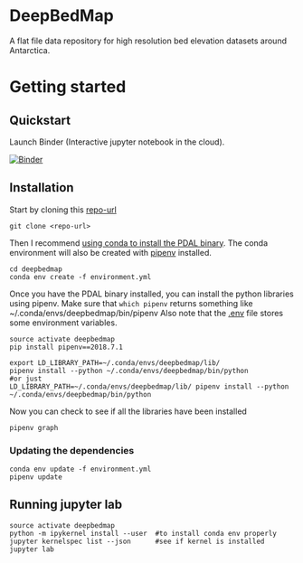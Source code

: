 # DeepBedMap

A flat file data repository for high resolution bed elevation datasets around Antarctica.

# Getting started

## Quickstart

Launch Binder (Interactive jupyter notebook in the cloud).

[![Binder](https://mybinder.org/badge.svg)](https://mybinder.org/v2/gh/weiji14/deepbedmap/master)

## Installation

Start by cloning this [repo-url](/../../)

    git clone <repo-url>

Then I recommend [using conda to install the PDAL binary](https://pdal.io/download.html#conda).
The conda environment will also be created with [pipenv](https://pipenv.readthedocs.io) installed.

    cd deepbedmap
    conda env create -f environment.yml

Once you have the PDAL binary installed, you can install the python libraries using pipenv.
Make sure that `which pipenv` returns something like ~/.conda/envs/deepbedmap/bin/pipenv 
Also note that the [.env](https://pipenv.readthedocs.io/en/latest/advanced/#configuration-with-environment-variables) file stores some environment variables.

    source activate deepbedmap
    pip install pipenv==2018.7.1
    
    export LD_LIBRARY_PATH=~/.conda/envs/deepbedmap/lib/
    pipenv install --python ~/.conda/envs/deepbedmap/bin/python
    #or just
    LD_LIBRARY_PATH=~/.conda/envs/deepbedmap/lib/ pipenv install --python ~/.conda/envs/deepbedmap/bin/python

Now you can check to see if all the libraries have been installed

    pipenv graph

### Updating the dependencies

    conda env update -f environment.yml
    pipenv update

## Running jupyter lab

    source activate deepbedmap
    python -m ipykernel install --user  #to install conda env properly
    jupyter kernelspec list --json      #see if kernel is installed
    jupyter lab

